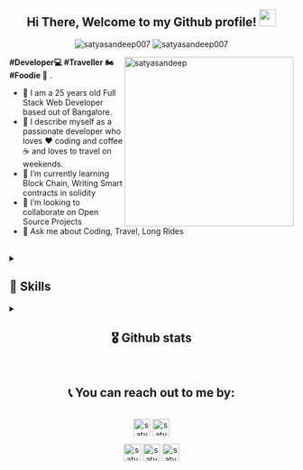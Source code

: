 
<!--
**satyasandeep007/satyasandeep007** is a ✨ _special_ ✨ repository because its `README.md` (this file) appears on your GitHub profile.

Here are some ideas to get you started:
-->

<h2 align="center"> Hi There, Welcome to my Github profile! <img src="https://github.com/abdoachhoubi/abdoachhoubi/blob/main/gifs/Hi.gif" width="30"></h2>

<p align="center"> 
	<img src="https://img.shields.io/github/followers/satyasandeep007?label=Followers&color=brightgreen&style=flat-square" alt="satyasandeep007" /> 
  	<img src="https://komarev.com/ghpvc/?username=satyasandeep007&label=Profile%20Views&color=brightgreen&style=flat-square" alt="satyasandeep007" /> 
</p>

<!--
	<h2 align="center"> 📍 Profile Visitor Count </h2>
	<p align="center">
	  <img src="https://profile-counter.glitch.me/satyasandeep007/count.svg" alt="satyasandeep007" /> 
	</p>
	<br />
-->
<img align="right" height="300" width="300" src="https://media.licdn.com/dms/image/C5603AQHSmdlR4z1law/profile-displayphoto-shrink_400_400/0/1631088893193?e=1679529600&v=beta&t=Iay1sg2h2kv-RrSjcgh5pfKtjdse_apvnL5kR-5X5U4" alt="satyasandeep" />

**#Developer💻 #Traveller 🏍 #Foodie 🥗** .

- 🧛 I am a 25 years old Full Stack Web Developer based out of Bangalore. 
- 👯 I describe myself as a passionate developer who loves ❤️ coding and coffee ☕ and loves to travel on weekends.
- 🌱 I’m currently learning Block Chain, Writing Smart contracts in solidity
- 👀 I’m looking to collaborate on Open Source Projects
- 💁 Ask me about Coding, Travel, Long Rides

<br>


<details>

<summary>
	<h2>💪 Skills </h2>
</summary>

<h4> Languages </h4>
<span> 
  <img src="https://img.shields.io/badge/HTML5-E34F26?style=for-the-badge&logo=html5&logoColor=white">
  <img src="https://img.shields.io/badge/CSS3-1572B6?style=for-the-badge&logo=css3&logoColor=white">
  <img src="https://img.shields.io/badge/JavaScript-F7DF1E?style=for-the-badge&logo=javascript&logoColor=black">
  <img src="https://img.shields.io/badge/TypeScript-007ACC?style=for-the-badge&logo=typescript&logoColor=white">
</span>

<h4> Web3 </h4>
<span> 
  <img src="https://img.shields.io/badge/Ethereum-3C3C3D?style=for-the-badge&logo=Ethereum&logoColor=white">
</span>


<h4> Frameworks </h4>
<span>
  <img src="https://img.shields.io/badge/Express.js-000000?style=for-the-badge&logo=express&logoColor=white">
  <img src="https://img.shields.io/badge/Yarn-2C8EBB?style=for-the-badge&logo=yarn&logoColor=white">
  <img src="https://img.shields.io/badge/npm-CB3837?style=for-the-badge&logo=npm&logoColor=white">
  <img src="https://img.shields.io/badge/Node.js-339933?style=for-the-badge&logo=nodedotjs&logoColor=white">
  <img src="https://img.shields.io/badge/React-20232A?style=for-the-badge&logo=react&logoColor=61DAFB">
  <img src="https://img.shields.io/badge/Tailwind_CSS-38B2AC?style=for-the-badge&logo=tailwind-css&logoColor=white">
	
</span>

<h4> Deployment </h4>
<span>
  <img src="https://img.shields.io/badge/MySQL-00000F?style=for-the-badge&logo=mysql&logoColor=white">
  <img src="https://img.shields.io/badge/Heroku-430098?style=for-the-badge&logo=heroku&logoColor=white">
  <img src="https://img.shields.io/badge/Amazon_AWS-232F3E?style=for-the-badge&logo=amazon-aws&logoColor=white">
</span>

<h4> Databases </h4>
<span>
  <img src="https://img.shields.io/badge/Netlify-00C7B7?style=for-the-badge&logo=netlify&logoColor=white">
  <img src="https://img.shields.io/badge/MongoDB-4EA94B?style=for-the-badge&logo=mongodb&logoColor=white">
  <img src="https://img.shields.io/badge/Microsoft_SQL_Server-CC2927?style=for-the-badge&logo=microsoft-sql-server&logoColor=white" >
</span>



<h4> IDE </h4>
<span>
<img src="https://img.shields.io/badge/Visual_Studio_Code-0078D4?style=for-the-badge&logo=visual%20studio%20code&logoColor=white">

<h4> Operating System </h4>
<span>
  <img src="https://img.shields.io/badge/Ubuntu-E95420?style=for-the-badge&logo=ubuntu&logoColor=white">
  <img src="https://img.shields.io/badge/Windows-0078D6?style=for-the-badge&logo=windows&logoColor=white">
</span>

<h4> Other Tools and Technologies </h4>
<span>
  <img src="https://img.shields.io/badge/Git-F05032?style=for-the-badge&logo=git&logoColor=white">
  <img src="https://img.shields.io/badge/Postman-FF6C37?style=for-the-badge&logo=Postman&logoColor=white">
  <img src="https://img.shields.io/badge/Git-F05032?style=for-the-badge&logo=git&logoColor=white">
  <img src="https://img.shields.io/badge/Markdown-000000?style=for-the-badge&logo=markdown&logoColor=white">
  <img src="https://img.shields.io/badge/Sass-CC6699?style=for-the-badge&logo=sass&logoColor=white">
  <img src="https://img.shields.io/badge/json-5E5C5C?style=for-the-badge&logo=json&logoColor=white">
  <img src="https://img.shields.io/badge/jQuery-0769AD?style=for-the-badge&logo=jquery&logoColor=white">
  <img src="https://img.shields.io/badge/React_Router-CA4245?style=for-the-badge&logo=react-router&logoColor=white">
  <img src="https://img.shields.io/badge/styled--components-DB7093?style=for-the-badge&logo=styled-components&logoColor=white">
  <img src="https://img.shields.io/badge/Font_Awesome-339AF0?style=for-the-badge&logo=fontawesome&logoColor=white">
</span>
</details>


<details>
<summary>
 <h2 align="center">🎖 Github stats </h2>
 </summary>
      <br/>
        <p align="center">
          <a href="https://github-readme-stats.vercel.app/api/top-langs/?username=satyasandeep007&langs_count=6&layout=compact&hide_border=true&theme=react" target="_blank" rel="noreferrer">
          <img width="49.5%" src="https://github-readme-stats.vercel.app/api/top-langs/?username=satyasandeep007&langs_count=6&layout=compact&hide_border=true&theme=react" 
          alt="satyasandeep007 :: Top Langs" /></a>
          <a href="https://activity-graph.herokuapp.com/graph?username=satyasandeep007&area=true&point=transparent&theme=react-dark" target="_blank" rel="noreferrer">
          <img width="49.5%" alt="satyasandeep007 Activity Graph" src="https://activity-graph.herokuapp.com/graph?username=satyasandeep007&area=true&point=transparent&theme=react-dark" />
          </a>
        </p>
        <p align="center">
          <a href="https://github-readme-stats.vercel.app/api?username=satyasandeep007&show_icons=true&hide_border=true&theme=react" target="_blank" rel="noreferrer">
          <img width="49.5%" src="https://github-readme-stats.vercel.app/api?username=satyasandeep007&show_icons=true&hide_border=true&theme=react" alt="satyasandeep007" />
	  </a>
	  <a href="https://github-readme-streak-stats.herokuapp.com/?user=satyasandeep007&theme=react" target="_blank" rel="noreferrer">
          <img width="49.5%" src="https://github-readme-streak-stats.herokuapp.com/?user=satyasandeep007&theme=react" alt="satyasandeep007" />
          </a>
       </p>
       <a href="https://user-images.githubusercontent.com/73097560/115834477-dbab4500-a447-11eb-908a-139a6edaec5c.gif" target="_blank" rel="noreferrer">
       	  <img src="https://user-images.githubusercontent.com/73097560/115834477-dbab4500-a447-11eb-908a-139a6edaec5c.gif">  
	</a>
  <br>
       <p align="center">
       	 <a href="https://github-profile-trophy.vercel.app/?username=satyasandeep007" target="_blank" rel="noreferrer">
          <img width="90%" src="https://github-profile-trophy.vercel.app/?username=satyasandeep007" />
	  </a>
       </p>
     <br>
     </details>

  <br>
  
  
  <h2 align="center">📞 You can reach out to me by:</h2>
    <p align="center">
      <br/>
      <a href="https://www.linkedin.com/in/satyasandeep/" target="_blank" rel="noreferrer"><img align="center"
         src="https://img.shields.io/badge/linkedin-%231DA1F2.svg?style=for-the-badge&logo=linkedin&logoColor=white"
         alt="satyasandeep" height="30"/></a>
      <a href="https://mailto:hello@satyasandeep.in" target="_blank" rel="noreferrer"><img align="center"
         src="https://img.shields.io/badge/gmail-EA4335.svg?style=for-the-badge&logo=gmail&logoColor=white"
         alt="satyasandeep" height="30"/></a>
    </p>
  <p align="center">
      <a href="https://instagram.com/satyasandeep007" target="_blank" rel="noreferrer"><img align="center"
         src="https://img.shields.io/badge/instagram-%23E4405F.svg?style=for-the-badge&logo=Instagram&logoColor=white"
         alt="satyasandeep" height="30"/></a>
      <a href="https://wa.me/+918978494898" target="_blank" rel="noreferrer"><img align="center"
         src="https://img.shields.io/badge/whatsapp-4B7F1.svg?style=for-the-badge&logo=whatsapp&logoColor=white"
         alt="satyasandeep" height="30"/></a>
      <a href="https://twitter.com/satyasandeep76" target="_blank" rel="noreferrer"><img align="center"
         src="https://img.shields.io/badge/twitter-1DA1F2.svg?style=for-the-badge&logo=twitter&logoColor=white"
         alt="satyasandeep" height="30"/></a>
      <br>
    </p>



